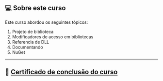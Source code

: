 ## 💻 Sobre este curso

Este curso abordou os seguintes tópicos:

1. Projeto de biblioteca
2. Modificadores de acesso em bibliotecas
3. Referencia de DLL
4. Documentando
5. NuGet

------

## 📰 <a href="https://unibb.alura.com.br/certificate/8afce1ff-a742-497f-b9be-bcd3334c5659">Certificado de conclusão do curso</a>

